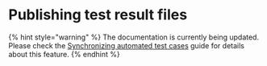 # Publishing test result files

{% hint style="warning" %}
The documentation is currently being updated. Please check the [Synchronizing automated test cases](../../important-concepts/synchronizing-automated-test-cases.md) guide for details about this feature.
{% endhint %}

